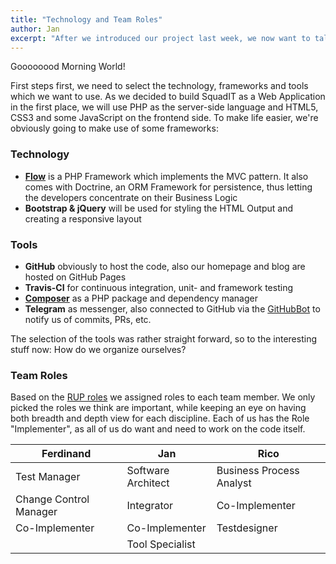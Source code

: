 ```yaml
---
title: "Technology and Team Roles"
author: Jan
excerpt: "After we introduced our project last week, we now want to talk about the technology we're going to use and also how we arranged the team roles."
---
```


Goooooood Morning World!

First steps first, we need to select the technology, frameworks and tools which we want to use. As we decided to build SquadIT as a Web Application in the first place, we will use PHP as the server-side language and HTML5, CSS3 and some JavaScript on the frontend side. To make life easier, we're obviously going to make use of some frameworks:

### Technology

+ **[Flow](https://flow.neos.io)** is a PHP Framework which implements the MVC pattern. It also comes with Doctrine, an ORM Framework for persistence, thus letting the developers concentrate on their Business Logic
+ **Bootstrap & jQuery** will be used for styling the HTML Output and creating a responsive layout

### Tools

+ **GitHub** obviously to host the code, also our homepage and blog are hosted on GitHub Pages
+ **Travis-CI** for continuous integration, unit- and framework testing
+ **[Composer](getcomposer.org)** as a PHP package and dependency manager
+ **Telegram** as messenger, also connected to GitHub via the [GitHubBot](https://telegram.me/GitHubBot) to notify us of commits, PRs, etc.

The selection of the tools was rather straight forward, so to the interesting stuff now: How do we organize ourselves?

### Team Roles

Based on the [RUP roles](http://www.ibm.com/developerworks/rational/library/apr05/crain/) we assigned roles to each team member. We only picked the roles we think are important, while keeping an eye on having both breadth and depth view for each discipline. Each of us has the Role "Implementer", as all of us do want and need to work on the code itself.

| Ferdinand | Jan | Rico |
|-----------|-----|------|
|Test Manager|Software Architect|Business Process Analyst|
|Change Control Manager|Integrator|Co-Implementer|
|Co-Implementer|Co-Implementer|Testdesigner|
||Tool Specialist||
